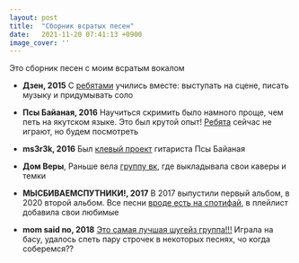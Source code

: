 ```yaml
---
layout: post
title:  "Сборник всратых песен"
date:   2021-11-20 07:41:13 +0900
image_cover: ''
---
```


Это сборник песен с моим всратым вокалом

- **Дзен, 2015**
С [ребятами](https://vk.com/ddzzeenn) учились вместе: выступать на сцене, писать музыку и придумывать соло 

- **Псы Байаная, 2016**
Научиться скримить было намного проще, чем петь на якутском языке. Это был крутой опыт! [Ребята](https://vk.com/bayanaydogs) сейчас не играют, но будем посмотреть

- **ms3r3k, 2016**
Был [клевый проект](https://vk.com/ms3r3k) гитариста Псы Байаная

- **Дом Веры**,
Раньше вела [группу вк](https://vk.com/dommmvery), где выкладывала свои каверы и темки

- **МЫСБИВАЕМСПУТНИКИ!, 2017**
В 2017 выпустили первый альбом, в 2020 второй альбом. Все песни [вроде есть на спотифай](https://open.spotify.com/artist/4ci9kRXlViZEShhzfGZi5k), в плейлист добавила свои любимые

- **mom said no, 2018**
[Это самая лучшая шугейз группа!!!](https://vk.com/tanecmamy) Играла на басу, удалось спеть пару строчек в некоторых песнях, чо когда соберемся??

<div id="vk_playlist_280434617_60916510"></div>
<script type="text/javascript" src="https://vk.com/js/api/openapi.js?169"></script>
<script type="text/javascript">
  (function() {
    VK.Widgets.Playlist("vk_playlist_280434617_60916510", 280434617, 60916510,'07a5924acaf25cdc16');
  }());
</script>
